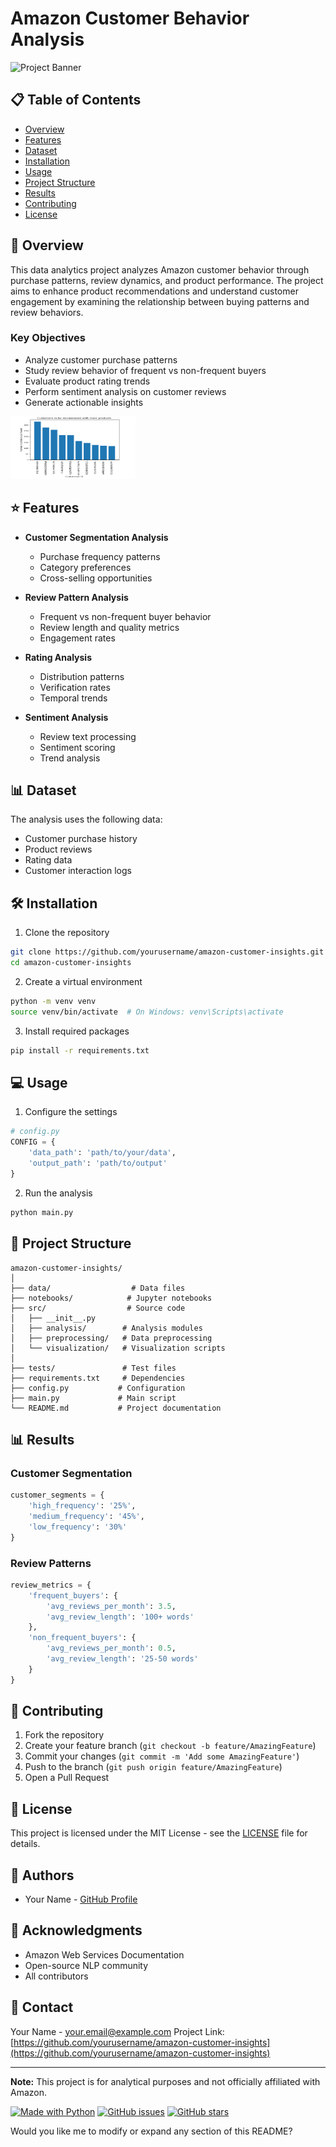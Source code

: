 # Amazon Customer Behavior Analysis

![Project Banner](project_banner.png) <!-- You can add a project banner image -->

## 📋 Table of Contents
- [Overview](#overview)
- [Features](#features)
- [Dataset](#dataset)
- [Installation](#installation)
- [Usage](#usage)
- [Project Structure](#project-structure)
- [Results](#results)
- [Contributing](#contributing)
- [License](#license)

## 🎯 Overview
This data analytics project analyzes Amazon customer behavior through purchase patterns, review dynamics, and product performance. The project aims to enhance product recommendations and understand customer engagement by examining the relationship between buying patterns and review behaviors.

### Key Objectives
- Analyze customer purchase patterns
- Study review behavior of frequent vs non-frequent buyers
- Evaluate product rating trends
- Perform sentiment analysis on customer reviews
- Generate actionable insights
<img src="Customer to recoment with more projects.PNG" width="200" height="100">

## ⭐ Features
- **Customer Segmentation Analysis**
  - Purchase frequency patterns
  - Category preferences
  - Cross-selling opportunities

- **Review Pattern Analysis**
  - Frequent vs non-frequent buyer behavior
  - Review length and quality metrics
  - Engagement rates

- **Rating Analysis**
  - Distribution patterns
  - Verification rates
  - Temporal trends

- **Sentiment Analysis**
  - Review text processing
  - Sentiment scoring
  - Trend analysis

## 📊 Dataset
The analysis uses the following data:
- Customer purchase history
- Product reviews
- Rating data
- Customer interaction logs

## 🛠️ Installation

1. Clone the repository
```bash
git clone https://github.com/yourusername/amazon-customer-insights.git
cd amazon-customer-insights
```

2. Create a virtual environment
```bash
python -m venv venv
source venv/bin/activate  # On Windows: venv\Scripts\activate
```

3. Install required packages
```bash
pip install -r requirements.txt
```

## 💻 Usage

1. Configure the settings
```python
# config.py
CONFIG = {
    'data_path': 'path/to/your/data',
    'output_path': 'path/to/output'
}
```

2. Run the analysis
```python
python main.py
```

## 📁 Project Structure
```
amazon-customer-insights/
│
├── data/                  # Data files
├── notebooks/            # Jupyter notebooks
├── src/                  # Source code
│   ├── __init__.py
│   ├── analysis/        # Analysis modules
│   ├── preprocessing/   # Data preprocessing
│   └── visualization/   # Visualization scripts
│
├── tests/               # Test files
├── requirements.txt     # Dependencies
├── config.py           # Configuration
├── main.py             # Main script
└── README.md           # Project documentation
```

## 📊 Results

### Customer Segmentation
```python
customer_segments = {
    'high_frequency': '25%',
    'medium_frequency': '45%',
    'low_frequency': '30%'
}
```

### Review Patterns
```python
review_metrics = {
    'frequent_buyers': {
        'avg_reviews_per_month': 3.5,
        'avg_review_length': '100+ words'
    },
    'non_frequent_buyers': {
        'avg_reviews_per_month': 0.5,
        'avg_review_length': '25-50 words'
    }
}
```

## 🤝 Contributing
1. Fork the repository
2. Create your feature branch (`git checkout -b feature/AmazingFeature`)
3. Commit your changes (`git commit -m 'Add some AmazingFeature'`)
4. Push to the branch (`git push origin feature/AmazingFeature`)
5. Open a Pull Request

## 📝 License
This project is licensed under the MIT License - see the [LICENSE](LICENSE) file for details.

## 👥 Authors
- Your Name - [GitHub Profile](https://github.com/yourusername)

## 🙏 Acknowledgments
- Amazon Web Services Documentation
- Open-source NLP community
- All contributors

## 📧 Contact
Your Name - your.email@example.com
Project Link: [https://github.com/yourusername/amazon-customer-insights](https://github.com/yourusername/amazon-customer-insights)

---
**Note:** This project is for analytical purposes and not officially affiliated with Amazon.

[![Made with Python](https://img.shields.io/badge/Made%20with-Python-1f425f.svg)](https://www.python.org/)
[![GitHub issues](https://img.shields.io/github/issues/yourusername/amazon-customer-insights)](https://github.com/yourusername/amazon-customer-insights/issues)
[![GitHub stars](https://img.shields.io/github/stars/yourusername/amazon-customer-insights)](https://github.com/yourusername/amazon-customer-insights/stargazers)

Would you like me to modify or expand any section of this README?
